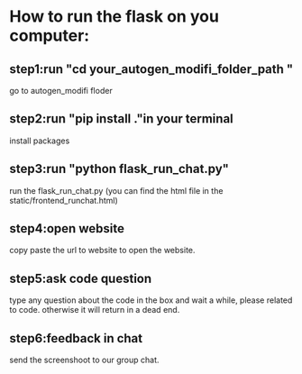 # How to run the flask on you computer:


## step1:run "cd your_autogen_modifi_folder_path "
go to autogen_modifi floder

## step2:run "pip install ."in your terminal
install packages

## step3:run "python flask_run_chat.py"
run the flask_run_chat.py (you can find the html file in the static/frontend_runchat.html)

## step4:open website
copy paste the url to website to open the website.

## step5:ask code question
type any question about the code in the box and wait a while, please related to code. otherwise it will return in a dead end.

## step6:feedback in chat
send the screenshoot to our group chat. 